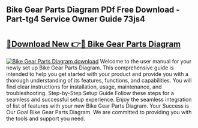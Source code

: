 ## Bike Gear Parts Diagram PDf Free Download - Part-tg4 Service Owner Guide 73js4

# <h2><a href="http://dfjo2j.blite.top/?on=Bike+Gear+Parts+Diagram">🔗Download New 👉🔴 Bike Gear Parts Diagram</a></h2>

[![Bike Gear Parts Diagram download](https://i.imgur.com/lujVjoI.png)](http://dfjo2j.blite.top/?on=Bike+Gear+Parts+Diagram)
Welcome to the user manual for your newly set up Bike Gear Parts Diagram. This comprehensive guide is intended to help you get started with your product and provide you with a thorough understanding of its features, functions, and capabilities. You will find clear instructions for installation, usage, maintenance, and troubleshooting. Step-by-Step Setup Guide Follow these steps for a seamless and successful setup experience. Enjoy the seamless integration of list of features with your new Bike Gear Parts Diagram. Your Success is Our Goal Bike Gear Parts Diagram. We are committed to providing you with the tools and support you need.
